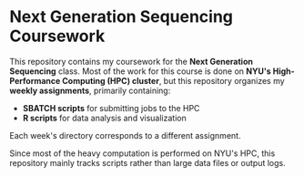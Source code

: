 ﻿# Next Generation Sequencing Coursework

This repository contains my coursework for the **Next Generation Sequencing** class. Most of the work for this course is done on **NYU's High-Performance Computing (HPC) cluster**, but this repository organizes my **weekly assignments**, primarily containing:

- **SBATCH scripts**  for submitting jobs to the HPC  
- **R scripts**  for data analysis and visualization  

Each week's directory corresponds to a different assignment.


Since most of the heavy computation is performed on NYU's HPC, this repository mainly tracks scripts rather than large data files or output logs.
